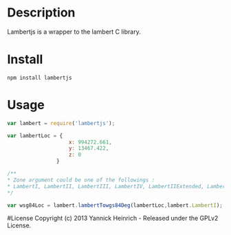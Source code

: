 # Description

Lambertjs is a wrapper to the lambert C library.
# Install

`npm install lambertjs`
# Usage

```javascript
var lambert = require('lambertjs');

var lambertLoc = {
					x: 994272.661,
					y: 13467.422,
					z: 0
				}

/**
* Zone argument could be one of the followings : 
* LambertI, LambertII, LambertIII, LambertIV, LambertIIExtended, Lambert93
*/

var wsg84Loc = lambert.lambertTowgs84Deg(lambertLoc,lambert.LambertI);
```

#License
Copyright (c) 2013 Yannick Heinrich - Released under the GPLv2 License.